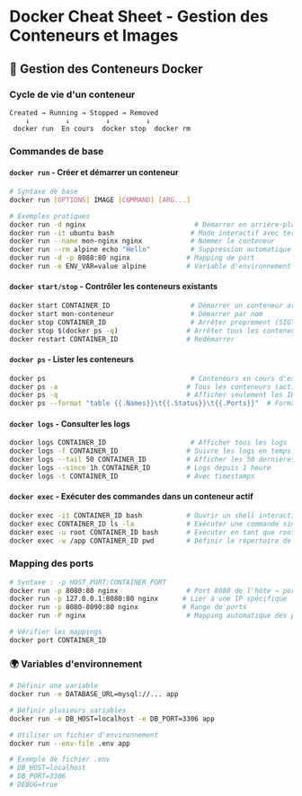 # Docker Cheat Sheet - Gestion des Conteneurs et Images

## 🔄 Gestion des Conteneurs Docker

### Cycle de vie d'un conteneur
```
Created → Running → Stopped → Removed
    ↓         ↓         ↓         ↓
 docker run  En cours  docker stop  docker rm
```

### Commandes de base

#### `docker run` - Créer et démarrer un conteneur
```bash
# Syntaxe de base
docker run [OPTIONS] IMAGE [COMMAND] [ARG...]

# Exemples pratiques
docker run -d nginx                           # Démarrer en arrière-plan
docker run -it ubuntu bash                   # Mode interactif avec terminal
docker run --name mon-nginx nginx            # Nommer le conteneur
docker run --rm alpine echo "Hello"          # Suppression automatique après arrêt
docker run -d -p 8080:80 nginx              # Mapping de port
docker run -e ENV_VAR=value alpine          # Variable d'environnement
```

#### `docker start/stop` - Contrôler les conteneurs existants
```bash
docker start CONTAINER_ID                    # Démarrer un conteneur arrêté
docker start mon-conteneur                   # Démarrer par nom
docker stop CONTAINER_ID                     # Arrêter proprement (SIGTERM puis SIGKILL)
docker stop $(docker ps -q)                 # Arrêter tous les conteneurs actifs
docker restart CONTAINER_ID                 # Redémarrer
```

#### `docker ps` - Lister les conteneurs
```bash
docker ps                                    # Conteneurs en cours d'exécution
docker ps -a                                # Tous les conteneurs (actifs + arrêtés)
docker ps -q                                # Afficher seulement les IDs
docker ps --format "table {{.Names}}\t{{.Status}}\t{{.Ports}}"  # Format personnalisé
```

#### `docker logs` - Consulter les logs
```bash
docker logs CONTAINER_ID                     # Afficher tous les logs
docker logs -f CONTAINER_ID                 # Suivre les logs en temps réel (tail -f)
docker logs --tail 50 CONTAINER_ID          # Afficher les 50 dernières lignes
docker logs --since 1h CONTAINER_ID         # Logs depuis 1 heure
docker logs -t CONTAINER_ID                 # Avec timestamps
```

#### `docker exec` - Exécuter des commandes dans un conteneur actif
```bash
docker exec -it CONTAINER_ID bash           # Ouvrir un shell interactif
docker exec CONTAINER_ID ls -la             # Exécuter une commande simple
docker exec -u root CONTAINER_ID bash       # Exécuter en tant que root
docker exec -w /app CONTAINER_ID pwd        # Définir le répertoire de travail
```

### Mapping des ports
```bash
# Syntaxe : -p HOST_PORT:CONTAINER_PORT
docker run -p 8080:80 nginx                 # Port 8080 de l'hôte → port 80 du conteneur
docker run -p 127.0.0.1:8080:80 nginx      # Lier à une IP spécifique
docker run -p 8080-8090:80 nginx           # Range de ports
docker run -P nginx                         # Mapping automatique des ports exposés

# Vérifier les mappings
docker port CONTAINER_ID
```

### 🌍 Variables d'environnement
```bash
# Définir une variable
docker run -e DATABASE_URL=mysql://... app

# Définir plusieurs variables
docker run -e DB_HOST=localhost -e DB_PORT=3306 app

# Utiliser un fichier d'environnement
docker run --env-file .env app

# Exemple de fichier .env
# DB_HOST=localhost
# DB_PORT=3306
# DEBUG=true
```
